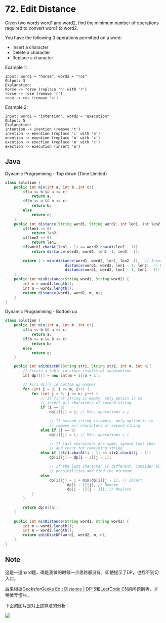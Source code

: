 # 72. Edit Distance

Given two words word1 and word2, find the minimum number of operations required to convert word1 to word2.

You have the following 3 operations permitted on a word:

- Insert a character
- Delete a character
- Replace a character

Example 1:

```
Input: word1 = "horse", word2 = "ros"
Output: 3
Explanation: 
horse -> rorse (replace 'h' with 'r')
rorse -> rose (remove 'r')
rose -> ros (remove 'e')
```

Example 2:

```
Input: word1 = "intention", word2 = "execution"
Output: 5
Explanation: 
intention -> inention (remove 't')
inention -> enention (replace 'i' with 'e')
enention -> exention (replace 'n' with 'x')
exention -> exection (replace 'n' with 'c')
exection -> execution (insert 'u')
```


## Java

Dynamic Programming - Top down (Time Limited)
``` java
class Solution {
    public int min(int a, int b ,int c){
        if(a <= b && a <= c)
            return a;
        if(b <= a && b <= c)
            return b;
        else
            return c;
    }
    public int distance(String word1, String word2, int len1, int len2){
        if(len1 == 0)
            return len2;
        if(len2 == 0)
            return len1;
        if(word1.charAt(len1 - 1) == word2.charAt(len2 - 1))
            return distance(word1, word2, len1 -1, len2 - 1);
        
        return 1 + min(distance(word1, word2, len1, len2 -1),  // Insert
                           distance(word1, word2, len1 - 1, len2), // Remove
                           distance(word1, word2, len1 - 1, len2 - 1)); // Replace
    }
    public int minDistance(String word1, String word2) {
        int m = word1.length();
        int n = word2.length();
        return distance(word1, word2, m, n);
    }
}
```

Dynamic Programming - Bottom up

```java
class Solution {
    public int min(int a, int b ,int c){
        if(a <= b && a <= c)
            return a;
        if(b <= a && b <= c)
            return b;
        else
            return c;
    }

    public int editDistDP(String str1, String str2, int m, int n){
        // Create a table to store results of subproblems 
        int dp[][] = new int[m + 1][n + 1];

        // Fill d[][] in bottom up manner 
        for (int i = 0; i <= m; i++) {
            for (int j = 0; j <= n; j++) {
                // If first string is empty, only option is to 
                // insert all characters of second string 
                if (i == 0)
                    dp[i][j] = j; // Min. operations = j 

                    // If second string is empty, only option is to 
                    // remove all characters of second string 
                else if (j == 0)
                    dp[i][j] = i; // Min. operations = i 

                    // If last characters are same, ignore last char 
                    // and recur for remaining string 
                else if (str1.charAt(i - 1) == str2.charAt(j - 1))
                    dp[i][j] = dp[i - 1][j - 1];

                    // If the last character is different, consider all 
                    // possibilities and find the minimum 
                else
                    dp[i][j] = 1 + min(dp[i][j - 1], // Insert 
                            dp[i - 1][j], // Remove 
                            dp[i - 1][j - 1]); // Replace 
            }
        }

        return dp[m][n];
    }
    
    public int minDistance(String word1, String word2) {
        int m = word1.length();
        int n = word2.length();
        return editDistDP(word1, word2, m, n);
    }
}
```

## Note

这是一道hard题，确是我做的时候一点思路都没有，即使提示了DP，也找不到切入口。

后来根据[GeeksforGeeks Edit Distance | DP-5](https://www.geeksforgeeks.org/edit-distance-dp-5/)和[LeetCode CN](https://leetcode-cn.com/problems/edit-distance/solution/bian-ji-ju-chi-by-leetcode-solution/)的问题剖析，才稍微弄懂些。

下面的图片是对上述算法的分析：

![](https://pic.leetcode-cn.com/860fb6ce901f4de52b8bac17131d74bab4cb2b8d633e288ddb36bab1bc20249c-%E5%B9%BB%E7%81%AF%E7%89%875.PNG)

